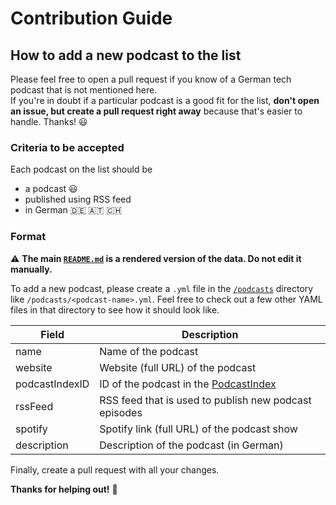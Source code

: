 # Contribution Guide

## How to add a new podcast to the list

Please feel free to open a pull request if you know of a German tech podcast that is not mentioned here.  
If you're in doubt if a particular podcast is a good fit for the list, **don't open an issue, but create a pull request right away** because that's easier to handle. Thanks! :smiley:

### Criteria to be accepted

Each podcast on the list should be

- a podcast :smiley:
- published using RSS feed
- in German :de: :austria: :switzerland:

### Format

:warning: **The main [`README.md`](/README.md) is a rendered version of the data. Do not edit it manually.**

To add a new podcast, please create a `.yml` file in the [`/podcasts`](/podcasts) directory like `/podcasts/<podcast-name>.yml`. 
Feel free to check out a few other YAML files in that directory to see how it should look like.

| Field          | Description                                                        |
|----------------|--------------------------------------------------------------------|
| name           | Name of the podcast                                                |
| website        | Website (full URL) of the podcast                                  |
| podcastIndexID | ID of the podcast in the [PodcastIndex](https://podcastindex.org/) |
| rssFeed        | RSS feed that is used to publish new podcast episodes              |
| spotify        | Spotify link (full URL) of the podcast show                        |
| description    | Description of the podcast (in German)                             |

Finally, create a pull request with all your changes. 

**Thanks for helping out!** :tada:
